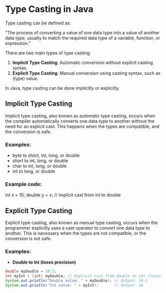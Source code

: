 # Type Casting in Java

Type casting can be defined as:

"The process of converting a value of one data type into a value of another data type, usually to match the required data type of a variable, function, or expression."

There are two main types of type casting:

1. **Implicit Type Casting**: Automatic conversion without explicit casting syntax.
2. **Explicit Type Casting**: Manual conversion using casting syntax, such as (type) value.

In Java, type casting can be done implicitly or explicitly.

## Implicit Type Casting

Implicit type casting, also known as automatic type casting, occurs when the compiler automatically converts one data type to another without the need for an explicit cast. This happens when the types are compatible, and the conversion is safe.

### Examples:

- byte to short, int, long, or double
- short to int, long, or double
- char to int, long, or double
- int to long, or double

### Example code:

int x = 10;
double y = x; // implicit cast from int to double


## Explicit Type Casting

Explicit type casting, also known as manual type casting, occurs when the programmer explicitly uses a cast operator to convert one data type to another. This is necessary when the types are not compatible, or the conversion is not safe.

### Examples:

- **Double to Int (loses precision)**

```java
double myDouble = 10.5;
int myInt = (int) myDouble; // Explicit cast from double to int (loses precision)
System.out.println("Double value: " + myDouble); // Output: 10.5
System.out.println("Int value: " + myInt);       // Output: 10

